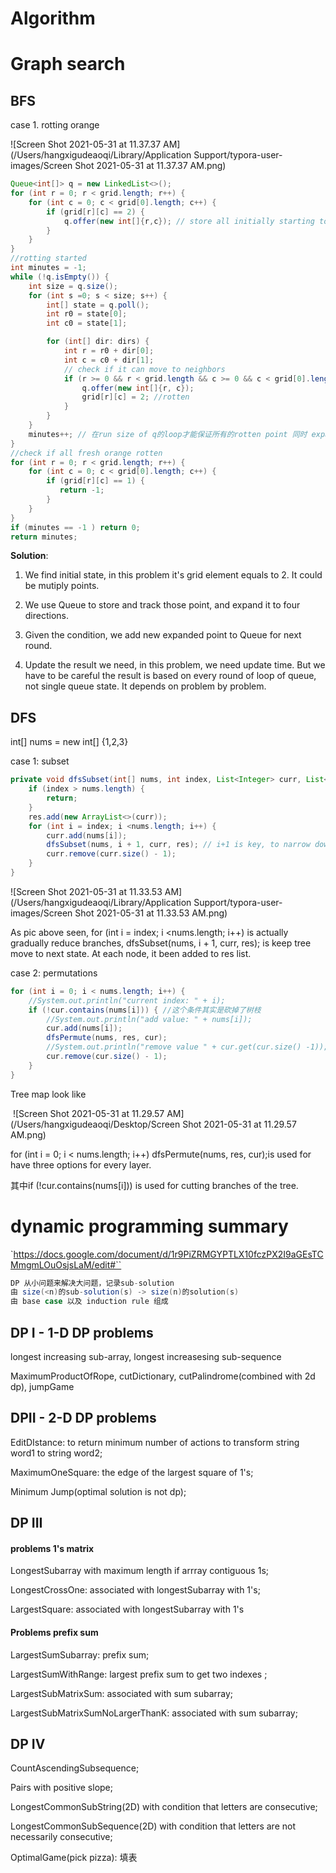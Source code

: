 # Algorithm
# Graph search

## BFS

case 1. rotting orange 

![Screen Shot 2021-05-31 at 11.37.37 AM](/Users/hangxigudeaoqi/Library/Application Support/typora-user-images/Screen Shot 2021-05-31 at 11.37.37 AM.png)

```java
Queue<int[]> q = new LinkedList<>();
for (int r = 0; r < grid.length; r++) {
    for (int c = 0; c < grid[0].length; c++) {
        if (grid[r][c] == 2) {
            q.offer(new int[]{r,c}); // store all initially starting to rotten point
        }
    }
}
//rotting started
int minutes = -1;
while (!q.isEmpty()) {
    int size = q.size();
    for (int s =0; s < size; s++) {
        int[] state = q.poll();
        int r0 = state[0];
        int c0 = state[1];

        for (int[] dir: dirs) {
            int r = r0 + dir[0];
            int c = c0 + dir[1];
            // check if it can move to neighbors
            if (r >= 0 && r < grid.length && c >= 0 && c < grid[0].length && grid[r][c] == 1) {
                q.offer(new int[]{r, c});
                grid[r][c] = 2; //rotten
            }
        }
    }
    minutes++; // 在run size of q的loop才能保证所有的rotten point 同时 expand 周围， 然后才能加时间
}
//check if all fresh orange rotten
for (int r = 0; r < grid.length; r++) {
    for (int c = 0; c < grid[0].length; c++) {
        if (grid[r][c] == 1) {
           return -1;
        }
    }
}
if (minutes == -1 ) return 0;
return minutes;
```

**Solution**:

1. We find initial state, in this problem it's grid element equals to 2. It could be mutiply points. 

2. We use Queue to store and track those point, and expand it to four directions. 
3. Given the condition, we add new expanded point to Queue for next round. 
4. Update the result we need, in this problem, we need update time. But we have to be careful the result is based on every round of loop of queue, not single queue state. It depends on problem by problem. 

## DFS

int[] nums = new int[] {1,2,3}

case 1: subset

```java
private void dfsSubset(int[] nums, int index, List<Integer> curr, List<List<Integer>> res) {
    if (index > nums.length) {
        return;
    }
    res.add(new ArrayList<>(curr));
    for (int i = index; i <nums.length; i++) {
        curr.add(nums[i]);
        dfsSubset(nums, i + 1, curr, res); // i+1 is key, to narrow down next element of nums[i]
        curr.remove(curr.size() - 1);
    }
}
```

![Screen Shot 2021-05-31 at 11.33.53 AM](/Users/hangxigudeaoqi/Library/Application Support/typora-user-images/Screen Shot 2021-05-31 at 11.33.53 AM.png)

As pic above seen, for (int i = index; i <nums.length; i++) is actually gradually reduce branches, dfsSubset(nums, i + 1, curr, res); is keep tree move to next state. At each node, it been added to res list. 



case 2: permutations 

```java
for (int i = 0; i < nums.length; i++) {
    //System.out.println("current index: " + i);
    if (!cur.contains(nums[i])) { //这个条件其实是砍掉了树枝
        //System.out.println("add value: " + nums[i]);
        cur.add(nums[i]);
        dfsPermute(nums, res, cur);
        //System.out.println("remove value " + cur.get(cur.size() -1));
        cur.remove(cur.size() - 1);
    }
}
```

Tree map look like 

​										![Screen Shot 2021-05-31 at 11.29.57 AM](/Users/hangxigudeaoqi/Desktop/Screen Shot 2021-05-31 at 11.29.57 AM.png)



for (int i = 0; i < nums.length; i++) dfsPermute(nums, res, cur);is used for have three options for every layer. 

其中if (!cur.contains(nums[i])) is used for cutting branches of the tree. 


# dynamic programming summary

`https://docs.google.com/document/d/1r9PiZRMGYPTLX10fczPX2I9aGEsTCMmgmLOuOsjsLaM/edit#``

```java
DP 从小问题来解决大问题，记录sub-solution
由 size(<n)的sub-solution(s) -> size(n)的solution(s)
由 base case 以及 induction rule 组成
```



## DP I - 1-D DP problems

longest increasing sub-array, longest increasesing sub-sequence

MaximumProductOfRope, cutDictionary, cutPalindrome(combined with 2d dp), jumpGame



## DPII - 2-D DP problems

EditDIstance: to return minimum number of actions to transform string word1 to string word2; 

MaximumOneSquare: the edge of the largest square of 1's;

Minimum Jump(optimal solution is not dp);



## DP III

#### problems 1's matrix

LongestSubarray with maximum length if arrray contiguous 1s; 

LongestCrossOne: associated with longestSubarray with 1's;

LargestSquare: associated with longestSubarray with 1's

#### Problems prefix sum

LargestSumSubarray: prefix sum;

LargestSumWithRange: largest prefix sum to get two indexes ;

LargestSubMatrixSum: associated with sum subarray;

LargestSubMatrixSumNoLargerThanK:  associated with sum subarray;



## DP IV

CountAscendingSubsequence;

Pairs with positive slope;

LongestCommonSubString(2D) with condition that letters are consecutive;

LongestCommonSubSequence(2D) with condition that letters are not necessarily consecutive;

OptimalGame(pick pizza): 填表

